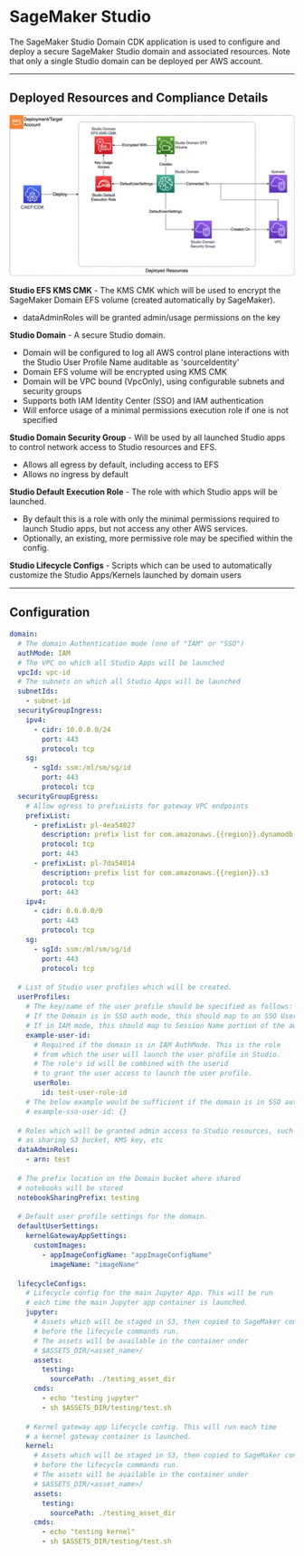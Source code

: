 # SageMaker Studio

The SageMaker Studio Domain CDK application is used to configure and deploy a secure SageMaker Studio domain and associated resources. Note that only a single Studio domain can be deployed per AWS account.

***

## Deployed Resources and Compliance Details

![studio-domain](../../../constructs/L3/datascience/sm-studio-domain-l3-construct/docs/studio-domain.png)

**Studio EFS KMS CMK** - The KMS CMK which will be used to encrypt the SageMaker Domain EFS volume (created automatically by SageMaker).
  
* dataAdminRoles will be granted admin/usage permissions on the key

**Studio Domain** - A secure Studio domain.

* Domain will be configured to log all AWS control plane interactions with the Studio User Profile Name auditable as 'sourceIdentity'
* Domain EFS volume will be encrypted using KMS CMK
* Domain will be VPC bound (VpcOnly), using configurable subnets and security groups
* Supports both IAM Identity Center (SSO) and IAM authentication
* Will enforce usage of a minimal permissions execution role if one is not specified

**Studio Domain Security Group** - Will be used by all launched Studio apps to control network access to Studio resources and EFS.

* Allows all egress by default, including access to EFS
* Allows no ingress by default

**Studio Default Execution Role** - The role with which Studio apps will be launched.

* By default this is a role with only the minimal permissions required to launch Studio apps, but not access any other AWS services.
* Optionally, an existing, more permissive role may be specified within the config.

**Studio Lifecycle Configs** - Scripts which can be used to automatically customize the Studio Apps/Kernels launched by domain users

***

## Configuration

```yaml
domain:
  # The domain Authentication mode (one of "IAM" or "SSO")
  authMode: IAM
  # The VPC on which all Studio Apps will be launched
  vpcId: vpc-id
  # The subnets on which all Studio Apps will be launched
  subnetIds:
    - subnet-id
  securityGroupIngress:
    ipv4:
      - cidr: 10.0.0.0/24
        port: 443
        protocol: tcp
    sg:
      - sgId: ssm:/ml/sm/sg/id
        port: 443
        protocol: tcp
  securityGroupEgress:
    # Allow egress to prefixLists for gateway VPC endpoints
    prefixList:
      - prefixList: pl-4ea54027
        description: prefix list for com.amazonaws.{{region}}.dynamodb
        protocol: tcp
        port: 443
      - prefixList: pl-7da54014
        description: prefix list for com.amazonaws.{{region}}.s3
        protocol: tcp
        port: 443
    ipv4:
      - cidr: 0.0.0.0/0
        port: 443
        protocol: tcp
    sg:
      - sgId: ssm:/ml/sm/sg/id
        port: 443
        protocol: tcp

  # List of Studio user profiles which will be created.
  userProfiles:
    # The key/name of the user profile should be specified as follows:
    # If the Domain is in SSO auth mode, this should map to an SSO User ID.
    # If in IAM mode, this should map to Session Name portion of the aws:userid variable.
    example-user-id:
      # Required if the domain is in IAM AuthMode. This is the role
      # from which the user will launch the user profile in Studio.
      # The role's id will be combined with the userid
      # to grant the user access to launch the user profile.
      userRole:
        id: test-user-role-id
    # The below example would be sufficient if the domain is in SSO auth mode.
    # example-sso-user-id: {}

  # Roles which will be granted admin access to Studio resources, such
  # as sharing S3 bucket, KMS key, etc
  dataAdminRoles:
    - arn: test

  # The prefix location on the Domain bucket where shared
  # notebooks will be stored
  notebookSharingPrefix: testing

  # Default user profile settings for the domain.
  defaultUserSettings:
    kernelGatewayAppSettings:
      customImages:
        - appImageConfigName: "appImageConfigName"
          imageName: "imageName"

  lifecycleConfigs:
    # Lifecycle config for the main Jupyter App. This will be run
    # each time the main Jupyter app container is launched.
    jupyter:
      # Assets which will be staged in S3, then copied to SageMaker container
      # before the lifecycle commands run.
      # The assets will be available in the container under
      # $ASSETS_DIR/<asset_name>/
      assets:
        testing:
          sourcePath: ./testing_asset_dir
      cmds:
        - echo "testing jupyter"
        - sh $ASSETS_DIR/testing/test.sh

    # Kernel gateway app lifecycle config. This will run each time
    # a kernel gateway container is launched.
    kernel:
      # Assets which will be staged in S3, then copied to SageMaker container
      # before the lifecycle commands run.
      # The assets will be available in the container under
      # $ASSETS_DIR/<asset_name>/
      assets:
        testing:
          sourcePath: ./testing_asset_dir
      cmds:
        - echo "testing kernel"
        - sh $ASSETS_DIR/testing/test.sh


```
